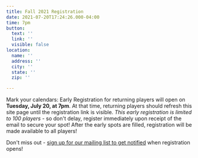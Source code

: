 ```yaml
---
title: Fall 2021 Registration
date: 2021-07-20T17:24:26.000-04:00
time: 7pm
button:
  text: ''
  link: ''
  visible: false
location:
  name: ''
  address: ''
  city: ''
  state: ''
  zip: ''

---
```

Mark your calendars: Early Registration for returning players will open on **Tuesday, July 20, at 7pm**. At that time, returning players should refresh this site page until the registration link is visible. _This early registration is limited to 100 players_ - so don't delay, register immediately upon receipt of the email to secure your spot! After the early spots are filled, registration will be made available to all players!

Don't miss out - [sign up for our mailing list to get notified](http://eepurl.com/c9JkQz) when registration opens!